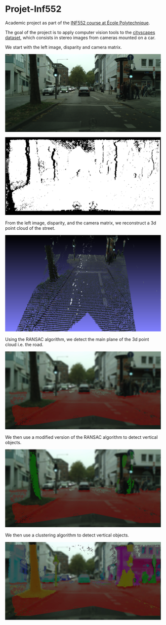 # Projet-Inf552

Academic project as part of the [INF552 course at École Polytechnique](http://www.enseignement.polytechnique.fr/informatique/INF552/).

The goal of the project is to apply computer vision tools to the [cityscapes dataset](https://www.cityscapes-dataset.com/), which consists in stereo images from cameras mounted on a car.

We start with the left image, disparity and camera matrix.

![Left image](https://raw.githubusercontent.com/lucas-broux/Projet-Inf552/master/reports/images/aachen_000029_000019_leftImg8bit.png "Left image")

![Disparity](https://raw.githubusercontent.com/lucas-broux/Projet-Inf552/master/reports/images/aachen_000029_000019_disparity.png "Disparity")

From the left image, disparity, and the camera matrix, we reconstruct a 3d point cloud of the street.

![3d point cloud](https://raw.githubusercontent.com/lucas-broux/Projet-Inf552/master/reports/images/3dpointcloud02.png "3d point cloud")

Using the RANSAC algorithm, we detect the main plane of the 3d point cloud i.e. the road.

![Road](https://raw.githubusercontent.com/lucas-broux/Projet-Inf552/master/reports/images/Result_image_road.jpg "Road")

We then use a modified version of the RANSAC algorithm to detect vertical objects.

![Vertical objects using RANSAC](https://raw.githubusercontent.com/lucas-broux/Projet-Inf552/master/reports/images/Result_image_vertical.jpg "Vertical objects")

We then use a clustering algorithm to detect vertical objects.

![Vertical objects using clustering](https://raw.githubusercontent.com/lucas-broux/Projet-Inf552/master/reports/images/Result_image_vertical_clustering.jpg "Vertical objects")
